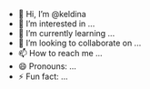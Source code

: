 - 👋 Hi, I’m @keldina
- 👀 I’m interested in ...
- 🌱 I’m currently learning ...
- 💞️ I’m looking to collaborate on ...
- 📫 How to reach me ...
- 😄 Pronouns: ...
- ⚡ Fun fact: ...

<!---
keldina/keldina is a ✨ special ✨ repository because its `README.md` (this file) appears on your GitHub profile.
You can click the Preview link to take a look at your changes.
--->
